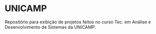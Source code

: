 # UNICAMP
Repositório para exibição de projetos feitos no curso Tec. em Análise e Desenvolvimento de Sistemas da UNICAMP.
